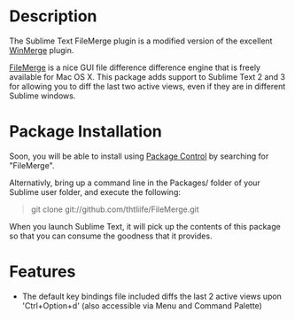 Description
===========
The Sublime Text FileMerge plugin is a modified version of the excellent [WinMerge](https://github.com/SublimeText/WinMerge) plugin.

[FileMerge](https://developer.apple.com/xcode/features/) is a nice GUI file difference difference engine that is freely available for Mac OS X. This package adds support to Sublime Text 2 and 3 for allowing you to diff the last two active views, even if they are in different Sublime windows.

Package Installation
====================
Soon, you will be able to install using [Package Control](https://packagecontrol.io/installation) by searching for "FileMerge".

Alternativly, bring up a command line in the Packages/ folder of your Sublime user folder, and execute the following:
> git clone git://github.com/thtliife/FileMerge.git

When you launch Sublime Text, it will pick up the contents of this package so that you can consume the goodness that it provides.

Features
========
* The default key bindings file included diffs the last 2 active views upon 'Ctrl+Option+d' (also accessible via Menu and Command Palette)
